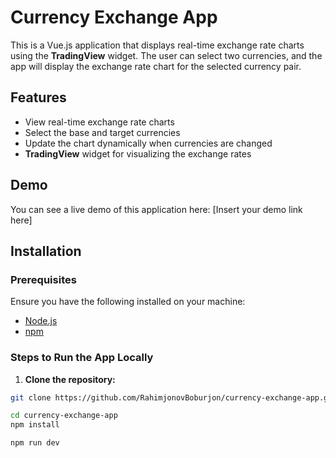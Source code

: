 # Currency Exchange App

This is a Vue.js application that displays real-time exchange rate charts using the **TradingView** widget. The user can select two currencies, and the app will display the exchange rate chart for the selected currency pair.

## Features

- View real-time exchange rate charts
- Select the base and target currencies
- Update the chart dynamically when currencies are changed
- **TradingView** widget for visualizing the exchange rates

## Demo

You can see a live demo of this application here: [Insert your demo link here]

## Installation

### Prerequisites

Ensure you have the following installed on your machine:

- [Node.js](https://nodejs.org/)
- [npm](https://npmjs.com/)

### Steps to Run the App Locally

1. **Clone the repository:**

```bash
git clone https://github.com/RahimjonovBoburjon/currency-exchange-app.git

cd currency-exchange-app
npm install

npm run dev